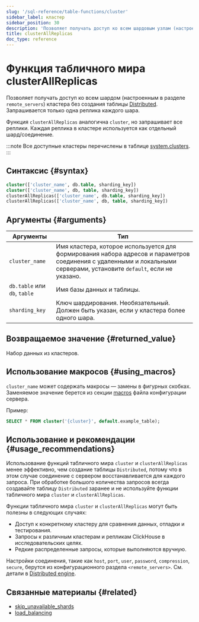 ```yaml
---
slug: '/sql-reference/table-functions/cluster'
sidebar_label: кластер
sidebar_position: 30
description: 'Позволяет получать доступ ко всем шардовым узлам (настроенным в разделе'
title: clusterAllReplicas
doc_type: reference
---
```

# Функция табличного мира clusterAllReplicas

Позволяет получать доступ ко всем шардом (настроенным в разделе `remote_servers`) кластера без создания таблицы [Distributed](../../engines/table-engines/special/distributed.md). Запрашивается только одна реплика каждого шара.

Функция `clusterAllReplicas` аналогична `cluster`, но запрашивает все реплики. Каждая реплика в кластере используется как отдельный шард/соединение.

:::note
Все доступные кластеры перечислены в таблице [system.clusters](../../operations/system-tables/clusters.md).
:::

## Синтаксис {#syntax}

```sql
cluster(['cluster_name', db.table, sharding_key])
cluster(['cluster_name', db, table, sharding_key])
clusterAllReplicas(['cluster_name', db.table, sharding_key])
clusterAllReplicas(['cluster_name', db, table, sharding_key])
```
## Аргументы {#arguments}

| Аргументы                  | Тип                                                                                                                                              |
|----------------------------|---------------------------------------------------------------------------------------------------------------------------------------------------|
| `cluster_name`             | Имя кластера, которое используется для формирования набора адресов и параметров соединения с удаленными и локальными серверами, установите `default`, если не указано. |
| `db.table` или `db`, `table` | Имя базы данных и таблицы.                                                                                                                   |
| `sharding_key`             | Ключ шардирования. Необязательный. Должен быть указан, если у кластера более одного шара.                                                           |

## Возвращаемое значение {#returned_value}

Набор данных из кластеров.

## Использование макросов {#using_macros}

`cluster_name` может содержать макросы — замены в фигурных скобках. Заменяемое значение берется из секции [macros](../../operations/server-configuration-parameters/settings.md#macros) файла конфигурации сервера.

Пример:

```sql
SELECT * FROM cluster('{cluster}', default.example_table);
```

## Использование и рекомендации {#usage_recommendations}

Использование функций табличного мира `cluster` и `clusterAllReplicas` менее эффективно, чем создание таблицы `Distributed`, потому что в этом случае соединение с сервером восстанавливается для каждого запроса. При обработке большого количества запросов всегда создавайте таблицу `Distributed` заранее и не используйте функции табличного мира `cluster` и `clusterAllReplicas`.

Функции табличного мира `cluster` и `clusterAllReplicas` могут быть полезны в следующих случаях:

- Доступ к конкретному кластеру для сравнения данных, отладки и тестирования.
- Запросы к различным кластерам и репликам ClickHouse в исследовательских целях.
- Редкие распределенные запросы, которые выполняются вручную.

Настройки соединения, такие как `host`, `port`, `user`, `password`, `compression`, `secure`, берутся из конфигурационного раздела `<remote_servers>`. См. детали в [Distributed engine](../../engines/table-engines/special/distributed.md).

## Связанные материалы {#related}

- [skip_unavailable_shards](../../operations/settings/settings.md#skip_unavailable_shards)
- [load_balancing](../../operations/settings/settings.md#load_balancing)